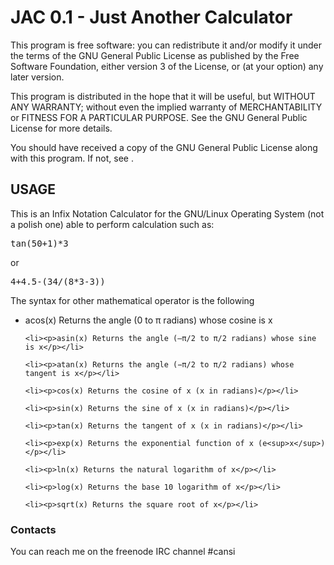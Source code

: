 <h1>JAC 0.1 - Just Another Calculator</h1>

<p>This program is free software: you can redistribute it and/or modify
it under the terms of the GNU General Public License as published by
the Free Software Foundation, either version 3 of the License, or
(at your option) any later version.</p>

<p>This program is distributed in the hope that it will be useful,
but WITHOUT ANY WARRANTY; without even the implied warranty of
MERCHANTABILITY or FITNESS FOR A PARTICULAR PURPOSE.  See the
GNU General Public License for more details.</p>

<p>You should have received a copy of the GNU General Public License
along with this program. If not, see <https://www.gnu.org/licenses/>.</p>

<h2>USAGE</h2>

<p>This is an Infix Notation Calculator for the GNU/Linux Operating System (not a polish one) able to perform calculation such as:</p>

<pre>tan(50+1)*3</pre>

<p>or</p>

<pre>4+4.5-(34/(8*3-3))</pre>

<p>The syntax for other mathematical operator is the following</p>

<ul>
	<li><p>acos(x) Returns the angle (0 to π radians) whose cosine is x</p></li>

	<li><p>asin(x) Returns the angle (—π/2 to π/2 radians) whose sine is x</p></li>

	<li><p>atan(x) Returns the angle (−π/2 to π/2 radians) whose tangent is x</p></li>

	<li><p>cos(x) Returns the cosine of x (x in radians)</p></li>

	<li><p>sin(x) Returns the sine of x (x in radians)</p></li>

	<li><p>tan(x) Returns the tangent of x (x in radians)</p></li>

	<li><p>exp(x) Returns the exponential function of x (e<sup>x</sup>)</p></li>

	<li><p>ln(x) Returns the natural logarithm of x</p></li>

	<li><p>log(x) Returns the base 10 logarithm of x</p></li>

	<li><p>sqrt(x) Returns the square root of x</p></li>

</ul>

<h3>Contacts</h3>

<p>You can reach me on the freenode IRC channel #cansi</p>
